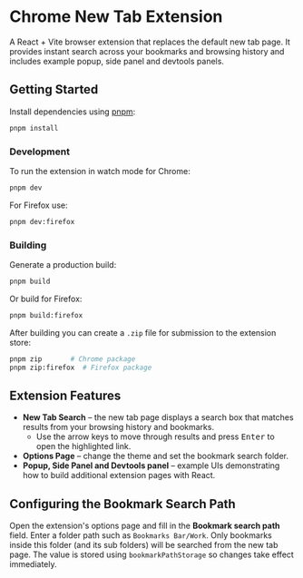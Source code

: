 # Chrome New Tab Extension

A React + Vite browser extension that replaces the default new tab page. It provides instant search across your bookmarks and browsing history and includes example popup, side panel and devtools panels.

## Getting Started

Install dependencies using [pnpm](https://pnpm.io/):

```bash
pnpm install
```

### Development

To run the extension in watch mode for Chrome:

```bash
pnpm dev
```

For Firefox use:

```bash
pnpm dev:firefox
```

### Building

Generate a production build:

```bash
pnpm build
```

Or build for Firefox:

```bash
pnpm build:firefox
```

After building you can create a `.zip` file for submission to the extension store:

```bash
pnpm zip       # Chrome package
pnpm zip:firefox  # Firefox package
```

## Extension Features

- **New Tab Search** – the new tab page displays a search box that matches results from your browsing history and bookmarks.
  - Use the arrow keys to move through results and press <kbd>Enter</kbd> to open the highlighted link.
- **Options Page** – change the theme and set the bookmark search folder.
- **Popup, Side Panel and Devtools panel** – example UIs demonstrating how to build additional extension pages with React.

## Configuring the Bookmark Search Path

Open the extension's options page and fill in the **Bookmark search path** field. Enter a folder path such as `Bookmarks Bar/Work`. Only bookmarks inside this folder (and its sub folders) will be searched from the new tab page. The value is stored using `bookmarkPathStorage` so changes take effect immediately.


